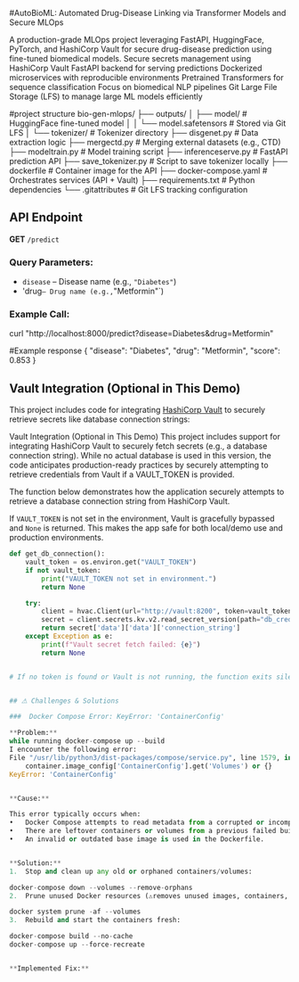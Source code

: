 #AutoBioML: Automated Drug-Disease Linking via Transformer Models and Secure MLOps



A production-grade MLOps project leveraging FastAPI, HuggingFace, PyTorch, and HashiCorp Vault for secure drug-disease prediction using fine-tuned biomedical models.
Secure secrets management using HashiCorp Vault
FastAPI backend for serving predictions
Dockerized microservices with reproducible environments
Pretrained Transformers for sequence classification
Focus on biomedical NLP pipelines
Git Large File Storage (LFS) to manage large ML models efficiently


#project structure
bio-gen-mlops/
├── outputs/
│ ├── model/ # HuggingFace fine-tuned model
│ │ └── model.safetensors # Stored via Git LFS
│ └── tokenizer/ # Tokenizer directory
├── disgenet.py # Data extraction logic
├── mergectd.py # Merging external datasets (e.g., CTD)
├── modeltrain.py # Model training script
├── inferenceserve.py # FastAPI prediction API
├── save_tokenizer.py # Script to save tokenizer locally
├── dockerfile # Container image for the API
├── docker-compose.yaml # Orchestrates services (API + Vault)
├── requirements.txt # Python dependencies
└── .gitattributes # Git LFS tracking configuration



##  API Endpoint

**GET** `/predict`

### Query Parameters:
- `disease` – Disease name (e.g., `"Diabetes"`)
- 'drug` – Drug name (e.g., `"Metformin"`)

### Example Call:

curl "http://localhost:8000/predict?disease=Diabetes&drug=Metformin"


#Example response
{
  "disease": "Diabetes",
  "drug": "Metformin",
  "score": 0.853
}



## Vault Integration (Optional in This Demo)

This project includes code for integrating [HashiCorp Vault](https://www.vaultproject.io/) to securely retrieve secrets like database connection strings:

Vault Integration (Optional in This Demo)
This project includes support for integrating HashiCorp Vault to securely fetch secrets (e.g., a database connection string). While no actual database is used in this version, 
the code anticipates production-ready practices by securely attempting to retrieve credentials from Vault if a VAULT_TOKEN is provided.

The function below demonstrates how the application securely attempts to retrieve a database connection string from HashiCorp Vault.

If `VAULT_TOKEN` is not set in the environment, Vault is gracefully bypassed and `None` is returned. This makes the app safe for both local/demo use and production environments.

```python
def get_db_connection():
    vault_token = os.environ.get("VAULT_TOKEN")
    if not vault_token:
        print("VAULT_TOKEN not set in environment.")
        return None

    try:
        client = hvac.Client(url="http://vault:8200", token=vault_token)
        secret = client.secrets.kv.v2.read_secret_version(path="db_creds")
        return secret['data']['data']['connection_string']
    except Exception as e:
        print(f"Vault secret fetch failed: {e}")
        return None


# If no token is found or Vault is not running, the function exits silently with a helpful message, allowing the app to run without a database.


## ⚠ Challenges & Solutions

###  Docker Compose Error: KeyError: 'ContainerConfig'

**Problem:**
while running docker-compose up --build
I encounter the following error:
File "/usr/lib/python3/dist-packages/compose/service.py", line 1579, in get_container_data_volumes
    container.image_config['ContainerConfig'].get('Volumes') or {}
KeyError: 'ContainerConfig'


**Cause:**

This error typically occurs when:
•	Docker Compose attempts to read metadata from a corrupted or incomplete image.
•	There are leftover containers or volumes from a previous failed build.
•	An invalid or outdated base image is used in the Dockerfile.


**Solution:**
1.	Stop and clean up any old or orphaned containers/volumes:

docker-compose down --volumes --remove-orphans
2.	Prune unused Docker resources (⚠removes unused images, containers, volumes):

docker system prune -af --volumes
3.	Rebuild and start the containers fresh:

docker-compose build --no-cache
docker-compose up --force-recreate 


**Implemented Fix:**

